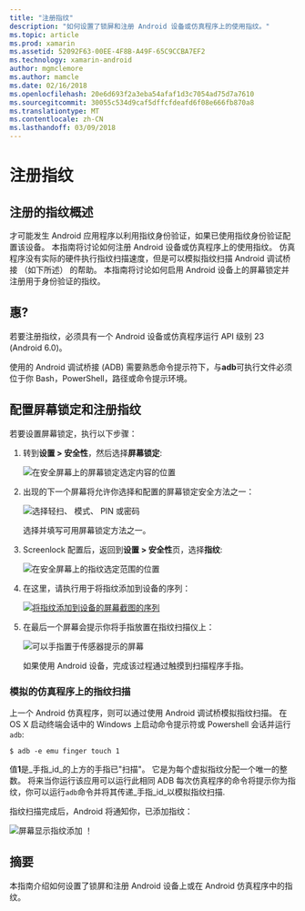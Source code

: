```yaml
---
title: "注册指纹"
description: "如何设置了锁屏和注册 Android 设备或仿真程序上的使用指纹。"
ms.topic: article
ms.prod: xamarin
ms.assetid: 52092F63-00EE-4F8B-A49F-65C9CCBA7EF2
ms.technology: xamarin-android
author: mgmclemore
ms.author: mamcle
ms.date: 02/16/2018
ms.openlocfilehash: 20e6d693f2a3eba54afaf1d3c7054ad75d7a7610
ms.sourcegitcommit: 30055c534d9caf5dffcfdeafd6f08e666fb870a8
ms.translationtype: MT
ms.contentlocale: zh-CN
ms.lasthandoff: 03/09/2018
---
```

# <a name="enrolling-a-fingerprint"></a>注册指纹

## <a name="enrolling-a-fingerprint-overview"></a>注册的指纹概述

才可能发生 Android 应用程序以利用指纹身份验证，如果已使用指纹身份验证配置该设备。 本指南将讨论如何注册 Android 设备或仿真程序上的使用指纹。 仿真程序没有实际的硬件执行指纹扫描速度，但是可以模拟指纹扫描 Android 调试桥接 （如下所述） 的帮助。  本指南将讨论如何启用 Android 设备上的屏幕锁定并注册用于身份验证的指纹。

## <a name="requirements"></a>惠?

若要注册指纹，必须具有一个 Android 设备或仿真程序运行 API 级别 23 (Android 6.0)。

使用的 Android 调试桥接 (ADB) 需要熟悉命令提示符下，与**adb**可执行文件必须位于你 Bash，PowerShell，路径或命令提示环境。

## <a name="configuring-a-screen-lock-and-enrolling-a-fingerprint"></a>配置屏幕锁定和注册指纹 

若要设置屏幕锁定，执行以下步骤：

1. 转到**设置 > 安全性**，然后选择**屏幕锁定**:

    ![在安全屏幕上的屏幕锁定选定内容的位置](enrolling-fingerprint-images/testing-01.png)

2. 出现的下一个屏幕将允许你选择和配置的屏幕锁定安全方法之一： 

    ![选择轻扫、 模式、 PIN 或密码](enrolling-fingerprint-images/testing-02.png)

   选择并填写可用屏幕锁定方法之一。

3. Screenlock 配置后，返回到**设置 > 安全性**页，选择**指纹**:

    ![在安全屏幕上的指纹选定范围的位置](enrolling-fingerprint-images/testing-03.png)

4. 在这里，请执行用于将指纹添加到设备的序列：

    [![将指纹添加到设备的屏幕截图的序列](enrolling-fingerprint-images/testing-04-sml.png)](enrolling-fingerprint-images/testing-04.png#lightbox)

5. 在最后一个屏幕会提示你将手指放置在指纹扫描仪上： 

    ![可以手指置于传感器提示的屏幕](enrolling-fingerprint-images/testing-05.png)

    如果使用 Android 设备，完成该过程通过触摸到扫描程序手指。 
    
    
### <a name="simulating-a-fingerprint-scan-on-the-emulator"></a>模拟的仿真程序上的指纹扫描

上一个 Android 仿真程序，则可以通过使用 Android 调试桥模拟指纹扫描。 在 OS X 启动终端会话中的 Windows 上启动命令提示符或 Powershell 会话并运行`adb`:

```shell
$ adb -e emu finger touch 1
```

值**1**是_手指\_id_的上方的手指已"扫描"。 它是为每个虚拟指纹分配一个唯一的整数。 将来当你运行该应用可以运行此相同 ADB 每次仿真程序的命令将提示你为指纹，你可以运行`adb`命令并将其传递_手指\_id_以模拟指纹扫描.

指纹扫描完成后，Android 将通知你，已添加指纹：  

![屏幕显示指纹添加 ！](enrolling-fingerprint-images/testing-06.png)

## <a name="summary"></a>摘要 

本指南介绍如何设置了锁屏和注册 Android 设备上或在 Android 仿真程序中的指纹。 

